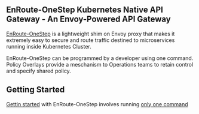 ## EnRoute-OneStep Kubernetes Native API Gateway - An Envoy-Powered API Gateway

[EnRoute-OneStep](https://getenroute.io) is a lightweight shim on Envoy proxy that makes it extremely easy to secure and route traffic destined to microservices running inside Kubernetes Cluster.

EnRoute-OneStep can be programmed by a developer using one command. Policy Overlays provide a meschanism to Operations teams to retain control and specify shared policy.

## Getting Started

[Gettin started](https://getenroute.io/docs/getting-started-enroute-ingress-controller/) with EnRoute-OneStep involves running [only one command](https://getenroute.io/docs/one-step-ingress/)
